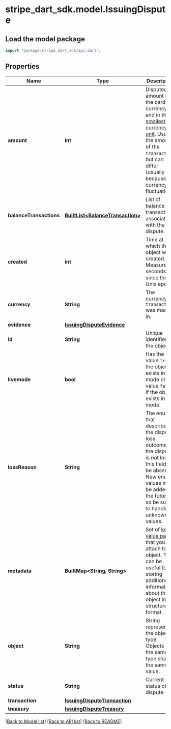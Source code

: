 # stripe_dart_sdk.model.IssuingDispute

## Load the model package
```dart
import 'package:stripe_dart_sdk/api.dart';
```

## Properties
Name | Type | Description | Notes
------------ | ------------- | ------------- | -------------
**amount** | **int** | Disputed amount in the card's currency and in the [smallest currency unit](https://stripe.com/docs/currencies#zero-decimal). Usually the amount of the `transaction`, but can differ (usually because of currency fluctuation). | 
**balanceTransactions** | [**BuiltList&lt;BalanceTransaction&gt;**](BalanceTransaction.md) | List of balance transactions associated with the dispute. | [optional] 
**created** | **int** | Time at which the object was created. Measured in seconds since the Unix epoch. | 
**currency** | **String** | The currency the `transaction` was made in. | 
**evidence** | [**IssuingDisputeEvidence**](IssuingDisputeEvidence.md) |  | 
**id** | **String** | Unique identifier for the object. | 
**livemode** | **bool** | Has the value `true` if the object exists in live mode or the value `false` if the object exists in test mode. | 
**lossReason** | **String** | The enum that describes the dispute loss outcome. If the dispute is not lost, this field will be absent. New enum values may be added in the future, so be sure to handle unknown values. | [optional] 
**metadata** | **BuiltMap&lt;String, String&gt;** | Set of [key-value pairs](https://stripe.com/docs/api/metadata) that you can attach to an object. This can be useful for storing additional information about the object in a structured format. | 
**object** | **String** | String representing the object's type. Objects of the same type share the same value. | 
**status** | **String** | Current status of the dispute. | 
**transaction** | [**IssuingDisputeTransaction**](IssuingDisputeTransaction.md) |  | 
**treasury** | [**IssuingDisputeTreasury**](IssuingDisputeTreasury.md) |  | [optional] 

[[Back to Model list]](../README.md#documentation-for-models) [[Back to API list]](../README.md#documentation-for-api-endpoints) [[Back to README]](../README.md)



